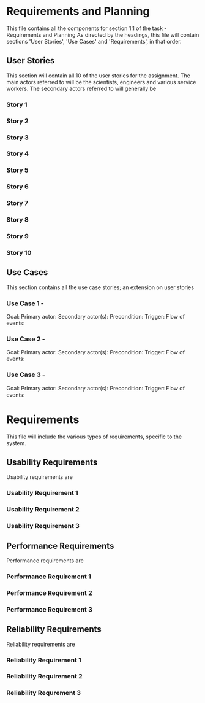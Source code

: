 # Requirements and Planning
This file contains all the components for section 1.1 of the task - Requirements and Planning
As directed by the headings, this file will contain sections 'User Stories', 'Use Cases' and 'Requirements', in that order.

## User Stories
This section will contain all 10 of the user stories for the assignment.
The main actors referred to will be the scientists, engineers and various service workers.
The secondary actors referred to will generally be 

### Story 1


### Story 2


### Story 3


### Story 4


### Story 5


### Story 6


### Story 7


### Story 8


### Story 9


### Story 10


## Use Cases
This section contains all the use case stories; an extension on user stories

### Use Case 1 -
Goal:
Primary actor:
Secondary actor(s):
Precondition:
Trigger:
Flow of events:

### Use Case 2 -
Goal:
Primary actor:
Secondary actor(s):
Precondition:
Trigger:
Flow of events:

### Use Case 3 -
Goal:
Primary actor:
Secondary actor(s):
Precondition:
Trigger:
Flow of events:

# Requirements
This file will include the various types of requirements, specific to the system.

## Usability Requirements
Usability requirements are 
### Usability Requirement 1


### Usability Requirement 2


### Usability Requirement 3


## Performance Requirements
Performance requirements are 
### Performance Requirement 1


### Performance Requirement 2


### Performance Requirement 3


## Reliability Requirements 
Reliability requirements are 
### Reliability Requirement 1


### Reliability Requirement 2


### Reliability Requrement 3

